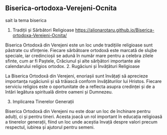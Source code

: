 ## Biserica-ortodoxa-Verejeni-Ocnita
sait la tema biserica
1. Tradiții și Sărbători Religioase https://alionarotaru.github.io/Biserica-ortodoxa-Verejeni-Ocnita/

Biserica Ortodoxă din Verejeni este un loc unde tradițiile religioase sunt păstrate cu sfințenie. Fiecare sărbătoare ortodoxă este marcată de slujbe speciale, iar credincioșii se adună în număr mare pentru a celebra zilele sfinte, cum ar fi Paștele, Crăciunul și alte sărbători importante ale calendarului religios ortodox.
2. Rugăciuni și Învățături Religioase

La Biserica Ortodoxă din Verejeni, enoriașii sunt învățați să aprecieze importanța rugăciunii și să trăiască conform învățăturilor lui Hristos. Fiecare serviciu religios este o oportunitate de a reflecta asupra credinței și de a întări legătura spirituală dintre oameni și Dumnezeu.

3. Implicarea Tinerelor Generații

Biserica Ortodoxă din Verejeni nu este doar un loc de închinare pentru adulți, ci și pentru tineri. Acesta joacă un rol important în educația religioasă a tinerelor generații, fiind un loc unde aceștia învață despre valori precum respectul, iubirea și ajutorul pentru semeni.
